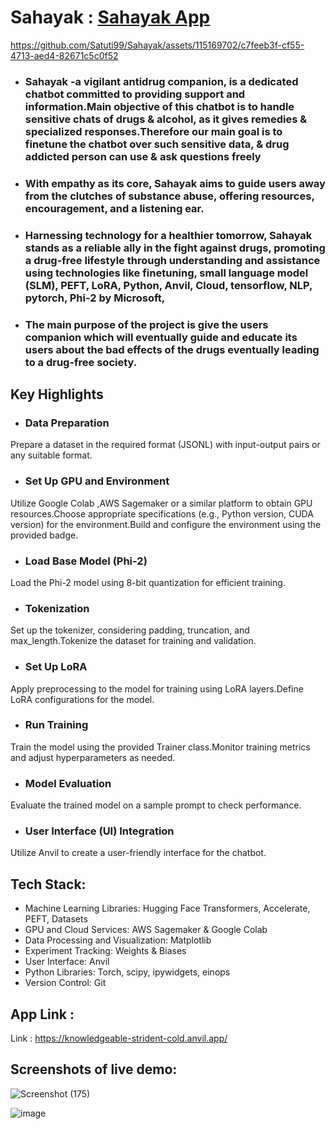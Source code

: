 # Sahayak : [Sahayak App](https://knowledgeable-strident-cold.anvil.app/)




https://github.com/Satuti99/Sahayak/assets/115169702/c7feeb3f-cf55-4713-aed4-82671c5c0f52






- ### Sahayak -a vigilant antidrug companion, is a dedicated chatbot committed to providing support and information.Main objective of this chatbot is to handle sensitive chats of drugs & alcohol, as it gives remedies & specialized responses.Therefore our main goal is to finetune the chatbot over such sensitive data, & drug addicted person can use & ask questions freely
- ### With empathy as its core, Sahayak aims to guide users away from the clutches of substance abuse, offering resources, encouragement, and a listening ear. 
- ### Harnessing technology for a healthier tomorrow, Sahayak stands as a reliable ally in the fight against drugs, promoting a drug-free lifestyle through understanding and assistance using technologies like finetuning, small language model (SLM), PEFT, LoRA, Python, Anvil, Cloud, tensorflow, NLP, pytorch, Phi-2 by Microsoft,
- ### The main purpose of the project is give the users companion which will eventually guide and educate its users about the bad effects of the drugs eventually leading to a drug-free society.
## Key Highlights
- ### Data Preparation
Prepare a dataset in the required format (JSONL) with input-output pairs or any suitable format.
- ### Set Up GPU and Environment
 Utilize Google Colab ,AWS Sagemaker or a similar platform to obtain GPU resources.Choose appropriate specifications (e.g., Python version, CUDA version) for the environment.Build and configure the environment using the provided badge.
- ### Load Base Model (Phi-2)
Load the Phi-2 model using 8-bit quantization for efficient training.
- ### Tokenization
Set up the tokenizer, considering padding, truncation, and max_length.Tokenize the dataset for training and validation.
- ### Set Up LoRA
Apply preprocessing to the model for training using LoRA layers.Define LoRA configurations for the model.
- ### Run Training
Train the model using the provided Trainer class.Monitor training metrics and adjust hyperparameters as needed.

- ### Model Evaluation
Evaluate the trained model on a sample prompt to check performance.
- ### User Interface (UI) Integration
Utilize Anvil to create a user-friendly interface for the chatbot.

## Tech Stack:
- Machine Learning Libraries: Hugging Face Transformers, Accelerate, PEFT, Datasets
- GPU and Cloud Services: AWS Sagemaker & Google Colab
- Data Processing and Visualization: Matplotlib
- Experiment Tracking: Weights & Biases
- User Interface: Anvil
- Python Libraries: Torch, scipy, ipywidgets, einops
- Version Control: Git  </br>

## App Link :
Link : https://knowledgeable-strident-cold.anvil.app/


## Screenshots of live demo:
  
  ![Screenshot (175)](https://github.com/Satuti99/Sahayak/assets/115169702/1111e096-7ee1-42dc-9e74-101853359c2c)
  
  ![image](https://github.com/Satuti99/Sahayak/assets/97314846/f53ab5a9-f9fd-4bc7-b184-bd4131cfd381)



